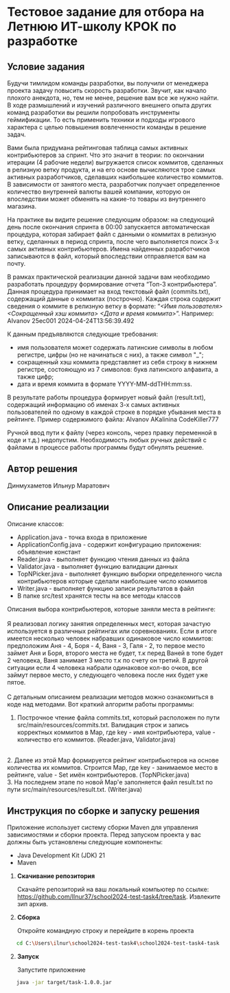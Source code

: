 # Тестовое задание для отбора на Летнюю ИТ-школу КРОК по разработке

## Условие задания
Будучи тимлидом команды разработки, вы получили от менеджера проекта задачу повысить скорость разработки. Звучит, как начало плохого анекдота, но, тем не менее, решение вам все же нужно найти. В ходе размышлений и изучений различного внешнего опыта других команд разработки вы решили попробовать инструменты геймификации. То есть применить техники и подходы игрового характера с целью повышения вовлеченности команды в решение задач.

Вами была придумана рейтинговая таблица самых активных контрибьютеров за спринт. Что это значит в теории: по окончании итерации (4 рабочие недели) выгружается список коммитов, сделанных в релизную ветку продукта, и на его основе вычисляются трое самых активных разработчиков, сделавших наибольшее количество коммитов. В зависимости от занятого места, разработчик получает определенное количество внутренней валюты вашей компании, которую он впоследствии может обменять на какие-то товары из внутреннего магазина.

На практике вы видите решение следующим образом: на следующий день после окончания спринта в 00:00 запускается автоматическая процедура, которая забирает файл с данными о коммитах в релизную ветку, сделанных в период спринта, после чего выполняется поиск 3-х самых активных контрибьютеров. Имена найденных разработчиков записываются в файл, который впоследствии отправляется вам на почту.

В рамках практической реализации данной задачи вам необходимо разработать процедуру формирование отчета “Топ-3 контрибьютера”. Данная процедура принимает на вход текстовый файл (commits.txt), содержащий данные о коммитах (построчно). Каждая строка содержит сведения о коммите в релизную ветку в формате: “_<Имя пользователя> <Сокращенный хэш коммита> <Дата и время коммита>_”.
Например: AIvanov 25ec001 2024-04-24T13:56:39.492

К данным предъявляются следующие требования:
- имя пользователя может содержать латинские символы в любом регистре, цифры (но не начинаться с них), а также символ "_";
- сокращенный хэш коммита представляет из себя строку в нижнем регистре, состояющую из 7 символов: букв латинского алфавита, а также цифр;
- дата и время коммита в формате YYYY-MM-ddTHH:mm:ss.

В результате работы процедура формирует новый файл (result.txt), содержащий информацию об именах 3-х самых активных пользователей по одному в каждой строке в порядке убывания места в рейтинге. Пример содержимого файла:
AIvanov
AKalinina
CodeKiller777

Ручной ввод пути к файлу (через консоль, через правку переменной в коде и т.д.) недопустим. Необходимость любых ручных действий с файлами в процессе работы программы будут обнулять решение.

## Автор решения
Динмухаметов Ильнур Маратович
## Описание реализации
Описание классов:
- Application.java - точка входа в приложение
- ApplicationConfig.java - содержит конфигурацию приложения: объявление констант
- Reader.java - выполняет функцию чтения данных из файла
- Validator.java - выполняет функцию валидации данных
- TopNPicker.java - выполняет функцию выборки определенного числа контрибьютеров которые сделали наибольшее число коммитов
- Writer.java - выполняет функцию записи результатов в файл
- В папке src/test хранятся тесты на все методы классов  

Описания выбора контрибьютеров, которые заняли места в рейтинге:
<br>
<br>
Я реализовал логику занятия определенных мест, которая зачастую используется в различных рейтингах или соревнованиях. Если в итоге имеется несколько человек набравших одинаковое число коммитов: предположим Аня - 4, Боря - 4, Ваня - 3, Галя - 2, то первое место займет Аня и Боря, второго места не будет, т.к перед Ваней в топе будет 2 человека, Ваня занимает 3 место т.к по счету он третий. В другой ситуации если 4 человека набрали одинаковое кол-во очков, все займут первое место, у следующего человека после них будет уже пятое.
<br>
<br>
С детальным описанием реализации методов можно ознакомиться в коде над методами. Вот краткий алгоритм работы программы: 
1. Построчное чтение файла commits.txt, который расположен по пути src/main/resources/commits.txt. Валидация строк и запись корректных коммитов в Map, где key - имя контрибьютера, value - количество его коммитов. (Reader.java, Validator.java)
<br>
2. Далее из этой Map формируется рейтинг контрибьютеров на основе количества их коммитов. Строится Map, где key - занимаемое место в рейтинге, value - Set имён контрибьютеров. (TopNPicker.java)
<br>
3. На последнем этапе по новой Map'е заполняется файл result.txt по пути src/main/resources/result.txt. (Writer.java)
<br>

## Инструкция по сборке и запуску решения
Приложение использует систему сборки Maven для управления зависимостями и сборки проекта.
Перед запуском проекта у вас должны быть установлены следующие компоненты:

- Java Development Kit (JDK) 21
- Maven
1. **Скачивание репозитория**

   Скачайте репозиторий на ваш локальный компьютер по ссылке: https://github.com/Ilnur37/school2024-test-task4/tree/task. Извлеките зип архив.
2. **Сборка**

   Откройте командную строку и перейдите в корень проекта
```bash
   cd C:\Users\ilnur\school2024-test-task4\school2024-test-task4-task
```
2. **Запуск**

   Запустите приложение
```bash
   java -jar target/task-1.0.0.jar
```